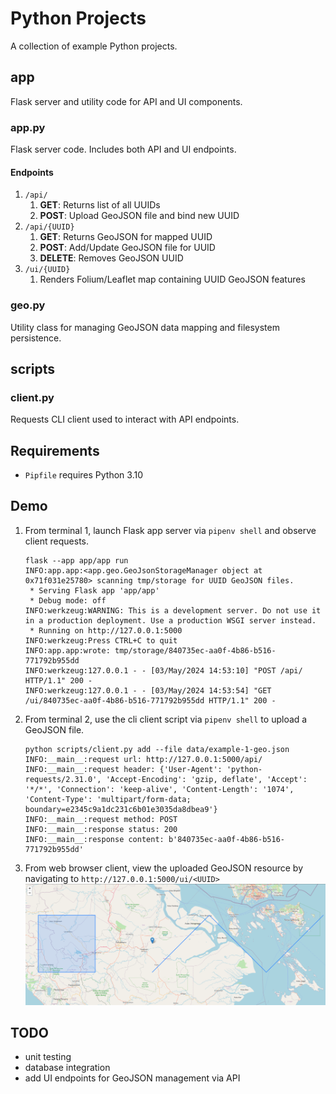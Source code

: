 # Python Projects
A collection of example Python projects.

## app
Flask server and utility code for API and UI components.

### app.py
Flask server code. Includes both API and UI endpoints.

#### Endpoints
1. `/api/`
   1. __GET__: Returns list of all UUIDs
   1. __POST__: Upload GeoJSON file and bind new UUID
1. `/api/{UUID}`
   1. __GET__: Returns GeoJSON for mapped UUID
   1. __POST__: Add/Update GeoJSON file for UUID
   1. __DELETE__: Removes GeoJSON UUID
1. `/ui/{UUID}`
   1. Renders Folium/Leaflet map containing UUID GeoJSON features

### geo.py
Utility class for managing GeoJSON data mapping and filesystem persistence.

## scripts

### client.py
Requests CLI client used to interact with API endpoints.

## Requirements
* `Pipfile` requires Python 3.10

## Demo
1. From terminal 1, launch Flask app server via `pipenv shell` and observe client requests.
   ```
   flask --app app/app run
   INFO:app.app:<app.geo.GeoJsonStorageManager object at 0x71f031e25780> scanning tmp/storage for UUID GeoJSON files.
    * Serving Flask app 'app/app'
    * Debug mode: off
   INFO:werkzeug:WARNING: This is a development server. Do not use it in a production deployment. Use a production WSGI server instead.
    * Running on http://127.0.0.1:5000
   INFO:werkzeug:Press CTRL+C to quit
   INFO:app.app:wrote: tmp/storage/840735ec-aa0f-4b86-b516-771792b955dd
   INFO:werkzeug:127.0.0.1 - - [03/May/2024 14:53:10] "POST /api/ HTTP/1.1" 200 -
   INFO:werkzeug:127.0.0.1 - - [03/May/2024 14:53:54] "GET /ui/840735ec-aa0f-4b86-b516-771792b955dd HTTP/1.1" 200 -
   ```
2. From terminal 2, use the cli client script via `pipenv shell` to upload a GeoJSON file.
   ```
   python scripts/client.py add --file data/example-1-geo.json 
   INFO:__main__:request url: http://127.0.0.1:5000/api/
   INFO:__main__:request header: {'User-Agent': 'python-requests/2.31.0', 'Accept-Encoding': 'gzip, deflate', 'Accept': '*/*', 'Connection': 'keep-alive', 'Content-Length': '1074', 'Content-Type': 'multipart/form-data; boundary=e2345c9a1dc231c6b01e3035da8dbea9'}
   INFO:__main__:request method: POST
   INFO:__main__:response status: 200
   INFO:__main__:response content: b'840735ec-aa0f-4b86-b516-771792b955dd'
   ```
3. From web browser client, view the uploaded GeoJSON resource by navigating to `http://127.0.0.1:5000/ui/<UUID>`
   ![web browser screenshot](data/screenshot-geojson-1.png "screenshot")

## TODO
 * unit testing
 * database integration
 * add UI endpoints for GeoJSON management via API